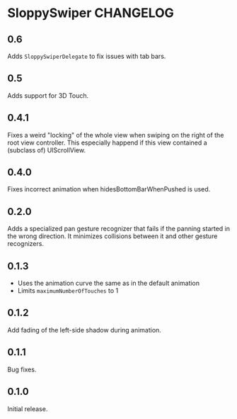 # SloppySwiper CHANGELOG

## 0.6

Adds `SloppySwiperDelegate` to fix issues with tab bars.

## 0.5

Adds support for 3D Touch.

## 0.4.1

Fixes a weird "locking" of the whole view when swiping on the right of the root view controller. This especially happend if this view contained a (subclass of) UIScrollView.

## 0.4.0

Fixes incorrect animation when hidesBottomBarWhenPushed is used.

## 0.2.0

Adds a specialized pan gesture recognizer that fails if the panning started in the wrong direction. It minimizes collisions between it and other gesture recognizers.

## 0.1.3

* Uses the animation curve the same as in the default animation
* Limits `maximumNumberOfTouches` to 1

## 0.1.2

Add fading of the left-side shadow during animation.

## 0.1.1

Bug fixes.

## 0.1.0

Initial release.
